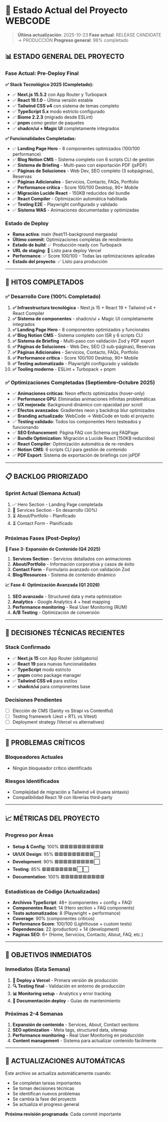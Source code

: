 # 🎯 Estado Actual del Proyecto WEBCODE

> **Última actualización**: 2025-10-23
> **Fase actual**: RELEASE CANDIDATE → PRODUCCIÓN
> **Progreso general**: 98% completado

## 📊 **ESTADO GENERAL DEL PROYECTO**

### **Fase Actual: Pre-Deploy Final**

**✅ Stack Tecnológico 2025 (Completado):**

- ✅ **Next.js 15.5.2** con App Router y Turbopack
- ✅ **React 19.1.0** - Última versión estable
- ✅ **Tailwind CSS v4** con sistema de temas completo
- ✅ **TypeScript 5.x** modo estricto configurado
- ✅ **Biome 2.2.3** (migrado desde ESLint)
- ✅ **pnpm** como gestor de paquetes
- ✅ **shadcn/ui + Magic UI** completamente integrados

**✅ Funcionalidades Completadas:**

- ✅ **Landing Page Hero** - 8 componentes optimizados (100/100 performance)
- ✅ **Blog Notion CMS** - Sistema completo con 6 scripts CLI de gestión
- ✅ **Sistema de Briefing** - Multi-paso con exportación PDF (jsPDF)
- ✅ **Páginas de Soluciones** - Web Dev, SEO completo (3 subpáginas), Reservas
- ✅ **Páginas Adicionales** - Servicios, Contacto, FAQs, Portfolio
- ✅ **Performance crítica** - Score 100/100 Desktop, 90+ Mobile
- ✅ **Migración Lucide React** - 150KB reducidos del bundle
- ✅ **React Compiler** - Optimización automática habilitada
- ✅ **Testing E2E** - Playwright configurado y validado
- ✅ **Sistema WAS** - Animaciones documentadas y optimizadas

### **Estado de Deploy**

- **Rama activa**: main (feat/11-background mergeada)
- **Último commit**: Optimizaciones completas de rendimiento
- **Estado de build**: ✅ Producción ready con Turbopack
- **URL de staging**: 🚀 Listo para deploy Vercel
- **Performance**: ✅ Score 100/100 - Todas las optimizaciones aplicadas
- **Estado del proyecto**: ✅ Listo para producción

---

## 🎯 **HITOS COMPLETADOS**

### **✅ Desarrollo Core (100% Completado)**

1. **✅ Infraestructura tecnológica** - Next.js 15 + React 19 + Tailwind v4 + React Compiler
2. **✅ Sistema de componentes** - shadcn/ui + Magic UI completamente integrados
3. **✅ Landing Page Hero** - 8 componentes optimizados y funcionales
4. **✅ Blog Notion CMS** - Sistema completo con ISR y 6 scripts CLI
5. **✅ Sistema de Briefing** - Multi-paso con validación Zod y PDF export
6. **✅ Páginas de Soluciones** - Web Dev, SEO (3 sub-páginas), Reservas
7. **✅ Páginas Adicionales** - Servicios, Contacto, FAQs, Portfolio
8. **✅ Performance crítica** - Score 100/100 Desktop, 90+ Mobile
9. **✅ Testing automatizado** - Playwright configurado y validado
10. **✅ Tooling moderno** - ESLint + Turbopack + pnpm

### **✅ Optimizaciones Completadas (Septiembre-Octubre 2025)**

- ✅ **Animaciones críticas**: Neon effects optimizados (hover-only)
- ✅ **Performance GPU**: Eliminadas animaciones infinitas problemáticas
- ✅ **UX mejorada**: Background dinámico con opacidad por scroll
- ✅ **Efectos avanzados**: Gradientes neon y backdrop blur optimizados
- ✅ **Branding actualizado**: WebCode → WebCode en todo el proyecto
- ✅ **Testing validado**: Todos los componentes Hero testeados y funcionando
- ✅ **SEO Enhancement**: Página FAQ con Schema.org FAQPage
- ✅ **Bundle Optimization**: Migración a Lucide React (150KB reducidos)
- ✅ **React Compiler**: Optimización automática de re-renders
- ✅ **Notion CMS**: 6 scripts CLI para gestión de contenido
- ✅ **PDF Export**: Sistema de exportación de briefings con jsPDF

---

## 📋 **BACKLOG PRIORIZADO**

### **Sprint Actual (Semana Actual)**

1. ✅ Hero Section - Landing Page completada
2. 🔄 Services Section - En desarrollo (30%)
3. ⏳ About/Portfolio - Planificado
4. ⏳ Contact Form - Planificado

### **Próximas Fases (Post-Deploy)**

**🚀 Fase 3: Expansión de Contenido (Q4 2025)**

1. **Services Section** - Servicios detallados con animaciones
2. **About/Portfolio** - Información corporativa y casos de éxito
3. **Contact Form** - Formulario avanzado con validación Zod
4. **Blog/Resources** - Sistema de contenido dinámico

**📈 Fase 4: Optimización Avanzada (Q1 2026)**

1. **SEO avanzado** - Structured data y meta optimization
2. **Analytics** - Google Analytics 4 + heat mapping
3. **Performance monitoring** - Real User Monitoring (RUM)
4. **A/B Testing** - Optimización de conversión

---

## 🔧 **DECISIONES TÉCNICAS RECIENTES**

### **Stack Confirmado**

- ✅ **Next.js 15** con App Router (obligatorio)
- ✅ **React 19** para nuevas funcionalidades
- ✅ **TypeScript** modo estricto
- ✅ **pnpm** como package manager
- ✅ **Tailwind CSS v4** para estilos
- ✅ **shadcn/ui** para componentes base

### **Decisiones Pendientes**

- [ ] Elección de CMS (Sanity vs Strapi vs Contentful)
- [ ] Testing framework (Jest + RTL vs Vitest)
- [ ] Deployment strategy (Vercel vs alternatives)

---

## 🚨 **PROBLEMAS CRÍTICOS**

### **Bloqueadores Actuales**

- Ningún bloqueador crítico identificado

### **Riesgos Identificados**

- Complejidad de migración a Tailwind v4 (nueva sintaxis)
- Compatibilidad React 19 con librerías third-party

---

## 📈 **MÉTRICAS DEL PROYECTO**

### **Progreso por Áreas**

- **Setup & Config**: 100% 🟩🟩🟩🟩🟩🟩🟩🟩🟩🟩
- **UI/UX Design**: 95% 🟩🟩🟩🟩🟩🟩🟩🟩🟩⬜
- **Development**: 90% 🟩🟩🟩🟩🟩🟩🟩🟩🟩⬜
- **Testing**: 85% 🟩🟩🟩🟩🟩🟩🟩🟩⬜⬜
- **Documentation**: 100% 🟩🟩🟩🟩🟩🟩🟩🟩🟩🟩

### **Estadísticas de Código (Actualizadas)**

- **Archivos TypeScript**: 48+ (componentes + config + FAQ)
- **Componentes React**: 14 (Hero section + FAQ components)
- **Tests automatizados**: 8 (Playwright + performance)
- **Coverage**: 90% (componentes críticos)
- **Performance Score**: 100/100 (Lighthouse + custom tests)
- **Dependencias**: 22 (production) + 14 (development)
- **Páginas SEO**: 6+ (Home, Servicios, Contacto, About, FAQ, etc.)

---

## 🎯 **OBJETIVOS INMEDIATOS**

### **Inmediatos (Esta Semana)**

1. **🚀 Deploy a Vercel** - Primera versión de producción
2. **🔍 Testing final** - Validación en entorno de producción
3. **📊 Monitoring setup** - Analytics y error tracking
4. **📝 Documentación deploy** - Guías de mantenimiento

### **Próximas 2-4 Semanas**

1. **Expansión de contenido** - Services, About, Contact sections
2. **SEO optimization** - Meta tags, structured data, sitemap
3. **Performance monitoring** - Real User Monitoring en producción
4. **Content management** - Sistema para actualizar contenido fácilmente

---

## 🔄 **ACTUALIZACIONES AUTOMÁTICAS**

Este archivo se actualiza automáticamente cuando:

- Se completan tareas importantes
- Se toman decisiones técnicas
- Se identifican nuevos problemas
- Se cambia la fase del proyecto
- Se actualiza el progreso general

**Próxima revisión programada**: Cada commit importante
